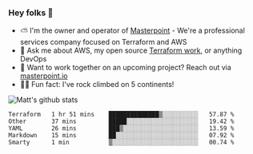 

### Hey folks 👋

- ⛅️ I'm the owner and operator of [Masterpoint](https://masterpoint.io) - We're a professional services company focused on Terraform and AWS
- 💬 Ask me about AWS, my open source [Terraform work](https://github.com/masterpointio?q=terraform&type=&language=hcl), or anything DevOps
- 🔨 Want to work together on an upcoming project? Reach out via [masterpoint.io](https://masterpoint.io)
- 🧗‍♂️ Fun fact: I've rock climbed on 5 continents! 


![Matt's github stats](https://github-readme-stats.vercel.app/api?username=Gowiem&count_private=true&theme=cobalt&show_icons=true)

<!--START_SECTION:waka-->
```text
Terraform   1 hr 51 mins    ██████████████▒░░░░░░░░░░   57.87 % 
Other       37 mins         █████░░░░░░░░░░░░░░░░░░░░   19.42 % 
YAML        26 mins         ███▒░░░░░░░░░░░░░░░░░░░░░   13.59 % 
Markdown    15 mins         ██░░░░░░░░░░░░░░░░░░░░░░░   07.92 % 
Smarty      1 min           ▒░░░░░░░░░░░░░░░░░░░░░░░░   00.74 % 
```
<!--END_SECTION:waka-->
